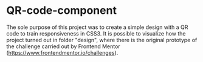 # QR-code-component

The sole purpose of this project was to create a simple design with a QR code to train responsiveness in CSS3. It is possible to visualize how the project turned out in folder "design", where there is the original prototype of the challenge carried out by Frontend Mentor (https://www.frontendmentor.io/challenges).
